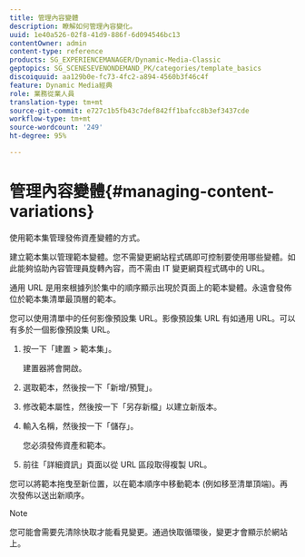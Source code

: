 ```yaml
---
title: 管理內容變體
description: 瞭解如何管理內容變化。
uuid: 1e40a526-02f8-41d9-886f-6d094546bc13
contentOwner: admin
content-type: reference
products: SG_EXPERIENCEMANAGER/Dynamic-Media-Classic
geptopics: SG_SCENESEVENONDEMAND_PK/categories/template_basics
discoiquuid: aa129b0e-fc73-4fc2-a894-4560b3f46c4f
feature: Dynamic Media經典
role: 業務從業人員
translation-type: tm+mt
source-git-commit: e727c1b5fb43c7def842ff1bafcc8b3ef3437cde
workflow-type: tm+mt
source-wordcount: '249'
ht-degree: 95%

---
```



# 管理內容變體{#managing-content-variations}

使用範本集管理發佈資產變體的方式。

建立範本集以管理範本變體。您不需變更網站程式碼即可控制要使用哪些變體。如此能夠協助內容管理員旋轉內容，而不需由 IT 變更網頁程式碼中的 URL。

通用 URL 是用來根據列於集中的順序顯示出現於頁面上的範本變體。永遠會發佈位於範本集清單最頂層的範本。

您可以使用清單中的任何影像預設集 URL。影像預設集 URL 有如通用 URL。可以有多於一個影像預設集 URL。

1. 按一下「建置 > 範本集」。

   建置器將會開啟。

1. 選取範本，然後按一下「新增/預覽」。
1. 修改範本屬性，然後按一下「另存新檔」以建立新版本。
1. 輸入名稱，然後按一下「儲存」。

   您必須發佈資產和範本。

1. 前往「詳細資訊」頁面以從 URL 區段取得複製 URL。

您可以將範本拖曳至新位置，以在範本順序中移動範本 (例如移至清單頂端)。再次發佈以送出新順序。

>[!NOTE]
>
>您可能會需要先清除快取才能看見變更。通過快取循環後，變更才會顯示於網站上。

